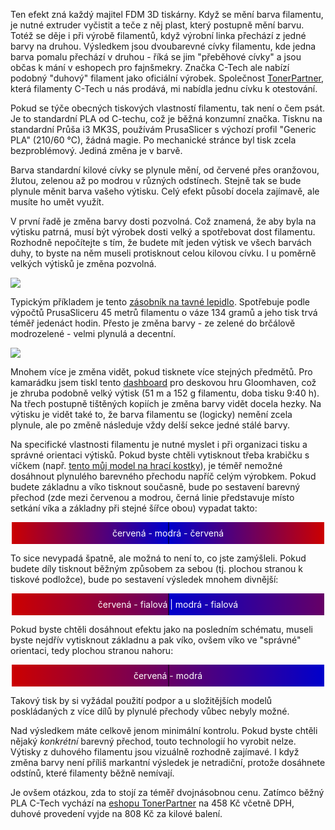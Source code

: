 <!-- dcterms:title = 3D tisk ve všech barvách: duhový filament od značky C-Tech -->
<!-- dcterms:abstract = Ten efekt zná každý majitel FDM 3D tiskárny. Když se mění barva filamentu, je nutné extruder vyčistit a teče z něj plast, který postupně mění barvu. Totéž se děje i při výrobě filamentů, když výrobní linka přechází z jedné barvy na druhou. Výsledkem jsou dvoubarevné cívky filamentu, kde jedna barva pomalu přechází v druhou. Značka C-Tech nabízí podobný "duhový" filament jako oficiální výrobek. -->
<!-- dcterms:creator = Michal Altair Valášek -->
<!-- x4w:coverUrl = /cover-pictures/20210108-duhove-pla.jpg -->
<!-- x4w:pictureUrl = /perex-pictures/20210108-duhove-pla.jpg -->
<!-- x4w:pictureWidth = 150 -->
<!-- x4w:pictureHeight = 150 -->
<!-- x4w:category = 3D tisk -->
<!-- x4w:category = Recenze -->
<!-- dcterms:date = 2021-01-08 -->

Ten efekt zná každý majitel FDM 3D tiskárny. Když se mění barva filamentu, je nutné extruder vyčistit a teče z něj plast, který postupně mění barvu. Totéž se děje i při výrobě filamentů, když výrobní linka přechází z jedné barvy na druhou. Výsledkem jsou dvoubarevné cívky filamentu, kde jedna barva pomalu přechází v druhou - říká se jim "přeběhové cívky" a jsou občas k mání v eshopech pro fajnšmekry. Značka C-Tech ale nabízí podobný "duhový" filament jako oficiální výrobek. Společnost [TonerPartner](https://www.tonerpartner.cz/), která filamenty C-Tech u nás prodává, mi nabídla jednu cívku k otestování.

Pokud se týče obecných tiskových vlastností filamentu, tak není o čem psát. Je to standardní PLA od C-techu, což je běžná konzumní značka. Tisknu na standardní Průša i3 MK3S, používám PrusaSlicer s výchozí profil "Generic PLA" (210/60 °C), žádná magie. Po mechanické stránce byl tisk zcela bezproblémový. Jediná změna je v barvě.

Barva standardní kilové cívky se plynule mění, od červené přes oranžovou, žlutou, zelenou až po modrou v různých odstínech. Stejně tak se bude plynule měnit barva vašeho výtisku. Celý efekt působí docela zajímavě, ale musíte ho umět využít.

V první řadě je změna barvy dosti pozvolná. Což znamená, že aby byla na výtisku patrná, musí být výrobek dosti velký a spotřebovat dost filamentu. Rozhodně nepočítejte s tím, že budete mít jeden výtisk ve všech barvách duhy, to byste na něm museli protisknout celou kilovou cívku. I u poměrně velkých výtisků je změna pozvolná.

![](https://www.cdn.altairis.cz/Blog/2021/20210108-duhove-pla.jpg)

Typickým příkladem je tento [zásobník na tavné lepidlo](https://www.thingiverse.com/thing:2950646). Spotřebuje podle výpočtů PrusaSliceru 45 metrů filamentu o váze 134 gramů a jeho tisk trvá téměř jedenáct hodin. Přesto je změna barvy - ze zelené do brčálově modrozelené - velmi plynulá a decentní.

![](/cover-pictures/20210108-duhove-pla.jpg)

Mnohem více je změna vidět, pokud tisknete více stejných předmětů. Pro kamarádku jsem tiskl tento [dashboard](https://www.thingiverse.com/thing:3024359) pro deskovou hru Gloomhaven, což je zhruba podobně velký výtisk (51 m a 152 g filamentu, doba tisku 9:40 h). Na třech postupně tištěných kopiích je změna barvy vidět docela hezky. Na výtisku je vidět také to, že barva filamentu se (logicky) nemění zcela plynule, ale po změně následuje vždy delší sekce jedné stálé barvy.

Na specifické vlastnosti filamentu je nutné myslet i při organizaci tisku a správné orientaci výtisků. Pokud byste chtěli vytisknout třeba krabičku s víčkem (např. [tento můj model na hrací kostky](https://www.thingiverse.com/thing:3836868)), je téměř nemožné dosáhnout plynulého barevného přechodu napříč celým výrobkem. Pokud budete základnu a víko tisknout současně, bude po sestavení barevný přechod (zde mezi červenou a modrou, černá linie představuje místo setkání víka a základny při stejné šířce obou) vypadat takto:

<p style="margin:1ex auto;width:500px;color:#fff; text-align:center;line-height:250%;background: linear-gradient(90deg, #c00 0, #00c 250px, #000 251px, #00c 252px, #c00)">červená - modrá - červená</p>

To sice nevypadá špatně, ale možná to není to, co jste zamýšleli. Pokud budete díly tisknout běžným způsobem za sebou (tj. plochou stranou k tiskové podložce), bude po sestavení výsledek mnohem divnější:

<p style="margin:1ex auto;width:500px;color:#fff; text-align:center;line-height:250%;background: linear-gradient(90deg, #c00 0, #606 250px, #000 251px, #00c 252px, #606)">červená - fialová | modrá - fialová</p>

Pokud byste chtěli dosáhnout efektu jako na posledním schématu, museli byste nejdřív vytisknout základnu a pak víko, ovšem víko ve "správné" orientaci, tedy plochou stranou nahoru:

<p style="margin:1ex auto;width:500px;color:#fff; text-align:center;line-height:250%;background: linear-gradient(90deg, #c00 0, #606 250px, #000 251px, #606 252px, #00c)">červená - modrá</p>

Takový tisk by si vyžádal použití podpor a u složitějších modelů poskládaných z více dílů by plynulé přechody vůbec nebyly možné.

Nad výsledkem máte celkově jenom minimální kontrolu. Pokud byste chtěli nějaký _konkrétní_ barevný přechod, touto technologií ho vyrobit nelze. Výtisky z duhového filamentu jsou vizuálně rozhodně zajímavé. I když změna barvy není příliš markantní výsledek je netradiční, protože dosáhnete odstínů, které filamenty běžně nemívají.

Je ovšem otázkou, zda to stojí za téměř dvojnásobnou cenu. Zatímco běžný PLA C-Tech vychází na [eshopu TonerPartner](https://www.tonerpartner.cz/) na 458 Kč včetně DPH, duhové provedení vyjde na 808 Kč za kilové balení.